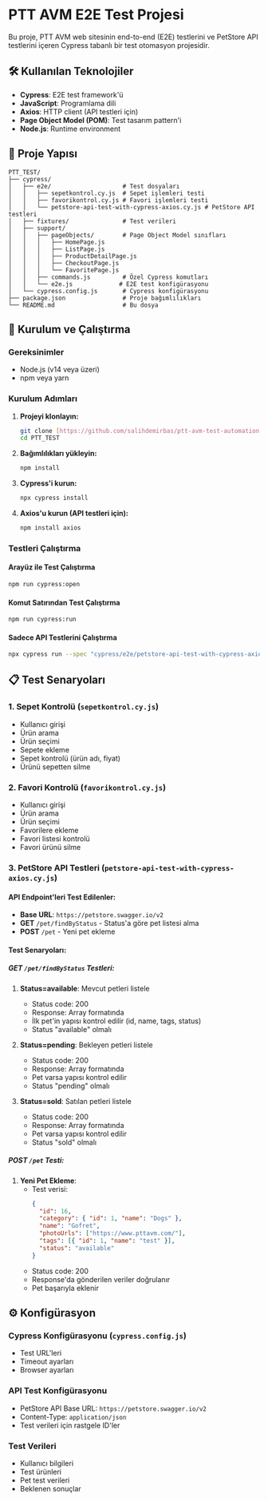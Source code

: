 # PTT AVM E2E Test Projesi

Bu proje, PTT AVM web sitesinin end-to-end (E2E) testlerini ve PetStore API testlerini içeren Cypress tabanlı bir test otomasyon projesidir.

## 🛠️ Kullanılan Teknolojiler

- **Cypress**: E2E test framework'ü
- **JavaScript**: Programlama dili
- **Axios**: HTTP client (API testleri için)
- **Page Object Model (POM)**: Test tasarım pattern'i
- **Node.js**: Runtime environment

## 📁 Proje Yapısı

```
PTT_TEST/
├── cypress/
│   ├── e2e/                    # Test dosyaları
│   │   ├── sepetkontrol.cy.js  # Sepet işlemleri testi
│   │   ├── favorikontrol.cy.js # Favori işlemleri testi
│   │   └── petstore-api-test-with-cypress-axios.cy.js # PetStore API testleri
│   ├── fixtures/               # Test verileri
│   ├── support/
│   │   ├── pageObjects/        # Page Object Model sınıfları
│   │   │   ├── HomePage.js
│   │   │   ├── ListPage.js
│   │   │   ├── ProductDetailPage.js
│   │   │   ├── CheckoutPage.js
│   │   │   └── FavoritePage.js
│   │   ├── commands.js         # Özel Cypress komutları
│   │   └── e2e.js             # E2E test konfigürasyonu
│   └── cypress.config.js       # Cypress konfigürasyonu
├── package.json                # Proje bağımlılıkları
└── README.md                   # Bu dosya
```

## 🚀 Kurulum ve Çalıştırma

### Gereksinimler
- Node.js (v14 veya üzeri)
- npm veya yarn


### Kurulum Adımları

1. **Projeyi klonlayın:**
   ```bash
   git clone [https://github.com/salihdemirbas/ptt-avm-test-automation]
   cd PTT_TEST
   ```

2. **Bağımlılıkları yükleyin:**
   ```bash
   npm install
   ```

3. **Cypress'i kurun:**
   ```bash
   npx cypress install
   ```

4. **Axios'u kurun (API testleri için):**
   ```bash
   npm install axios
   ```

### Testleri Çalıştırma

#### Arayüz ile Test Çalıştırma
```bash
npm run cypress:open
```

#### Komut Satırından Test Çalıştırma
```bash
npm run cypress:run
```

#### Sadece API Testlerini Çalıştırma
```bash
npx cypress run --spec "cypress/e2e/petstore-api-test-with-cypress-axios.cy.js"
```

## 📋 Test Senaryoları

### 1. Sepet Kontrolü (`sepetkontrol.cy.js`)
- Kullanıcı girişi
- Ürün arama
- Ürün seçimi
- Sepete ekleme
- Sepet kontrolü (ürün adı, fiyat)
- Ürünü sepetten silme

### 2. Favori Kontrolü (`favorikontrol.cy.js`)
- Kullanıcı girişi
- Ürün arama
- Ürün seçimi
- Favorilere ekleme
- Favori listesi kontrolü
- Favori ürünü silme

### 3. PetStore API Testleri (`petstore-api-test-with-cypress-axios.cy.js`)

#### API Endpoint'leri Test Edilenler:
- **Base URL**: `https://petstore.swagger.io/v2`
- **GET** `/pet/findByStatus` - Status'a göre pet listesi alma
- **POST** `/pet` - Yeni pet ekleme

#### Test Senaryoları:

##### GET `/pet/findByStatus` Testleri:
1. **Status=available**: Mevcut petleri listele
   - Status code: 200
   - Response: Array formatında
   - İlk pet'in yapısı kontrol edilir (id, name, tags, status)
   - Status "available" olmalı

2. **Status=pending**: Bekleyen petleri listele
   - Status code: 200
   - Response: Array formatında
   - Pet varsa yapısı kontrol edilir
   - Status "pending" olmalı

3. **Status=sold**: Satılan petleri listele
   - Status code: 200
   - Response: Array formatında
   - Pet varsa yapısı kontrol edilir
   - Status "sold" olmalı

##### POST `/pet` Testi:
1. **Yeni Pet Ekleme**:
   - Test verisi:
     ```json
     {
       "id": 16,
       "category": { "id": 1, "name": "Dogs" },
       "name": "Gofret",
       "photoUrls": ["https://www.pttavm.com/"],
       "tags": [{ "id": 1, "name": "test" }],
       "status": "available"
     }
     ```
   - Status code: 200
   - Response'da gönderilen veriler doğrulanır
   - Pet başarıyla eklenir



## ⚙️ Konfigürasyon

### Cypress Konfigürasyonu (`cypress.config.js`)
- Test URL'leri
- Timeout ayarları
- Browser ayarları

### API Test Konfigürasyonu
- PetStore API Base URL: `https://petstore.swagger.io/v2`
- Content-Type: `application/json`
- Test verileri için rastgele ID'ler

### Test Verileri
- Kullanıcı bilgileri
- Test ürünleri
- Pet test verileri
- Beklenen sonuçlar



